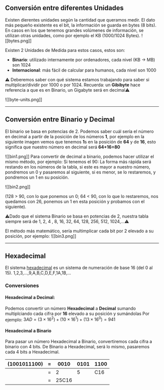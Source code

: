 ## Conversión entre diferentes Unidades
Existen dierentes unidades según la cantidad que queramos medir.
El dato más pequeño existente es el bit, la información se guarda en bytes (8 bits).
En casos en los que tenemos grandes volúmenes de información, se utilizan otras unidades, como por ejemplo el KB (1000/1024 Bytes).
![[bytes.png]]

Existen 2 Unidades de Medida para estos casos, estos son:
-  **Binario**: utilizado internamente por ordenadores, cada nivel (KB -> MB) son 1024
-  **Internacional**: más fácil de calcular para humanos, cada nivel son 1000

⚠️ Deberemos saber con qué sistema estamos trabajando para saber si multiplicar/dividir por 1000 o por 1024. 
Recuerda: un **Gibibyte** hace referencia a que es en Binario, un Gigabyte será en decimal⚠️

![[byte-units.png]]

---
## Conversión entre Binario y Decimal

El binario se basa en potencias de 2.
Podemos saber cuál sería el número en decimal a partir de la posición de los números **1**, por ejemplo en la siguiente imagen vemos que tenemos **1**s en la posición de **64** y de **16**, esto significa que nuestro número en decimal será **64+16=80**

![[bin1.png]]
Para convertir de decimal a binario, podemos hacer utilizar el mismo método, por ejemplo:
Si tenemos el 90:
La forma más rápida será restando en los números de la tabla, si este es mayor a  nuestro número, pondremos un 0 y pasaremos al siguiente, si es menor, se lo restaremos, y pondremos un 1 en su posición.

![[bin2.png]]

(128 > 90, con lo que ponemos un 0; 64 < 90, con lo que lo restaremos, nos quedamos con 26, ponemos un 1 en esta posición y probamos con el siguiente).

⚠️Dado que el sistema Binario se basa en potencias de 2, nuestra tabla siempre será de 1, 2, 4 , 8, 16, 32, 64, 128, 256, 512, 1024,...⚠️

El método más matemático, sería multimplicar cada bit por 2 elevado a su posición, por ejemplo:
![[bin3.png]]

---
## Hexadecimal
El sistema [hexadecimal](https://en.wikipedia.org/wiki/Hexadecimal) es un sistema  de numeración de base 16 (del 0 al 15).
1,2,3,...,9,A,B,C,D,E,F,1A,1B,...

### Conversiones
#### Hexadecimal a Decimal:
Podemos convertir un número **Hexadecimal** a **Decimal** sumando multiplciando cada cifra por **16** elevado a su posición y sumándolas
Por ejemplo:
$3AD = (3 × 16^2) + (10 × 16^1) + (13 × 16^0) = 941$
#### Hexadecimal a Binario
Para pasar un número Hexadecimal a Binario, convertiremos cada cifra a binario con 4 bits.
De Binario a Hexadecimal, será lo mismo, pasaremos cada 4 bits a Hexadecimal.

| (1001011100) | =   | 0010  | 0101 | 1100 |
| ------------ | --- | ----- | ---- | ---- |
|              | =   | 2     | 5    | C16  |
|              | =   | 25C16 |      |      |
